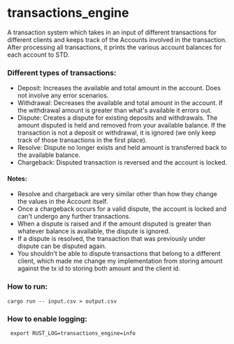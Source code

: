 # transactions_engine

A transaction system which takes in an input of different transactions for different clients
and keeps track of the Accounts involved in the transaction. After processing all transactions,
it prints the various account balances for each account to STD.


### Different types of transactions:
* Deposit: Increases the available and total amount in the account. Does not involve any error scenarios.
* Withdrawal: Decreases the available and total amount in the account. If the withdrawal amount is greater than what's available it errors out.
* Dispute: Creates a dispute for existing deposits and withdrawals. The amount disputed is held and removed from your available balance. 
  If the transaction is not a deposit or withdrawal, it is ignored (we only keep track of those transactions in the first place).
* Resolve: Dispute no longer exists and held amount is transferred back to the available balance.
* Chargeback: Disputed transaction is reversed and the account is locked.

#### Notes:
* Resolve and chargeback are very similar other than how they change the values in the Account itself.
* Once a chargeback occurs for a valid dispute, the account is locked and can't undergo any further transactions.
* When a dispute is raised and if the amount disputed is greater than whatever balance is available, the dispute is ignored.
* If a dispute is resolved, the transaction that was previously under dispute can be disputed again.
* You shouldn't be able to dispute transactions that belong to a different client, which made me change my implementation from storing
amount against the tx id to storing both amount and the client id.


### How to run:

``cargo run -- input.csv > output.csv``

### How to enable logging:

`` export RUST_LOG=transactions_engine=info``